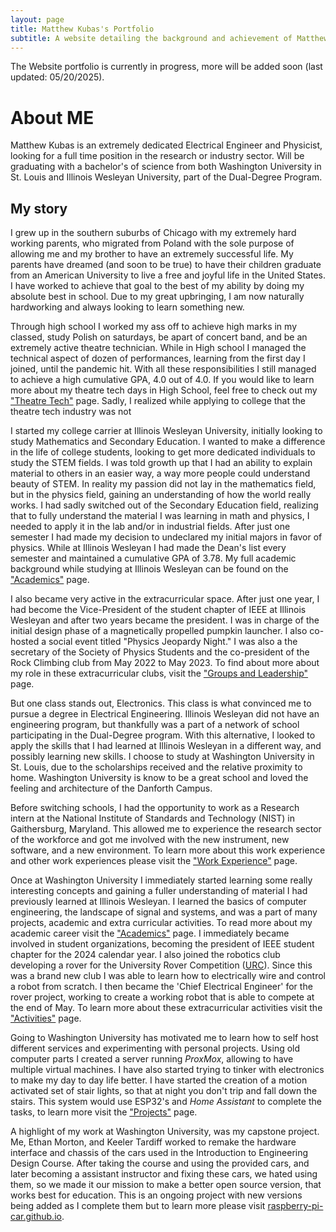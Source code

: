```yaml
---
layout: page
title: Matthew Kubas's Portfolio
subtitle: A website detailing the background and achievement of Matthew Kubas
---
```


The Website portfolio is currently in progress, more will be added soon (last updated: 05/20/2025).

# About ME

Matthew Kubas is an extremely dedicated Electrical Engineer and Physicist, looking for a full time position in the research or industry sector. Will be graduating with a bachelor's of science from both Washington University in St. Louis and Illinois Wesleyan University, part of the Dual-Degree Program.

## My story
I grew up in the southern suburbs of Chicago with my extremely hard working parents, who migrated from Poland with the sole purpose of allowing me and my brother to have an extremely successful life. My parents have dreamed (and soon to be true) to have their children graduate from an American University to live a free and joyful life in the United States. I have worked to achieve that goal to the best of my ability by doing my absolute best in school. Due to my great upbringing, I am now naturally hardworking and always looking to learn something new.

Through high school I worked my ass off to achieve high marks in my classed, study Polish on saturdays, be apart of concert band, and be an extremely active theatre technician. While in High school I managed the technical aspect of dozen of performances, learning from the first day I joined, until the pandemic hit. With all these responsibilities I still managed to achieve a high cumulative GPA, 4.0 out of 4.0. If you would like to learn more about my theatre tech days in High School, feel free to check out my ["Theatre Tech"](activities.md) page. <!-- ADD LINK --> Sadly, I realized while applying to college that the theatre tech industry was not 

I started my college carrier at Illinois Wesleyan University, initially looking to study Mathematics and Secondary Education. I wanted to make a difference in the life of college students, looking to get more dedicated individuals to study the STEM fields. I was told growth up that I had an ability to explain material to others in an easier way, a way more people could understand beauty of STEM. In reality my passion did not lay in the mathematics field, but in the physics field, gaining an understanding of how the world really works. I had sadly switched out of the Secondary Education field, realizing that to fully understand the material I was learning in math and physics, I needed to apply it in the lab and/or in industrial fields. After just one semester I had made my decision to undeclared my initial majors in favor of physics. While at Illinois Wesleyan I had made the Dean's list every semester and maintained a cumulative GPA of 3.78. My full academic background while studying at Illinois Wesleyan can be found on the ["Academics"](./academic-career.md) page. <!-- ADD LINK --> 

I also became very active in the extracurricular space. After just one year, I had become the Vice-President of the student chapter of IEEE at Illinois Wesleyan and after two years became the president. I was in charge of the initial design phase of a magnetically propelled pumpkin launcher. I also co-hosted a social event titled "Physics Jeopardy Night." I was also a the secretary of the Society of Physics Students and the co-president of the Rock Climbing club from May 2022 to May 2023. To find about more about my role in these extracurricular clubs, visit the ["Groups and Leadership"](./activities.md) page. <!-- ADD LINK --> 

But one class stands out, Electronics. This class is what convinced me to pursue a degree in Electrical Engineering. Illinois Wesleyan did not have an engineering program, but thankfully was a part of a network of school participating in the Dual-Degree program. With this alternative, I looked to apply the skills that I had learned at Illinois Wesleyan in a different way, and possibly learning new skills. I choose to study at Washington University in St. Louis, due to the scholarships received and the relative proximity to home. Washington University is know to be a great school and loved the feeling and architecture of the Danforth Campus.

Before switching schools, I had the opportunity to work as a Research intern at the National Institute of Standards and Technology (NIST) in Gaithersburg, Maryland. This allowed me to experience the research sector of the workforce and got me involved with the new instrument, new software, and a new environment. To learn more about this work experience and other work experiences please visit the ["Work Experience"](./work-experience.md) page. 

Once at Washington University I immediately started learning some really interesting concepts and gaining a fuller understanding of material I had previously learned at Illinois Wesleyan. I learned the basics of computer engineering, the landscape of signal and systems, and was a part of many projects, academic and extra curricular activities. To read more about my academic career visit the ["Academics"](./academic-career.md) page.<!-- ADD LINK -->  I immediately became involved in student organizations, becoming the president of IEEE student chapter for the 2024 calendar year. I also joined the robotics club developing a rover for the University Rover Competition ([URC](https://urc.marssociety.org/)). Since this was a brand new club I was able to learn how to electrically wire and control a robot from scratch. I then became the 'Chief Electrical Engineer' for the rover project, working to create a working robot that is able to compete at the end of May. To learn more about these extracurricular activities visit the ["Activities"](./activities.md) page.

Going to Washington University has motivated me to learn how to self host different services and experimenting with personal projects. Using old computer parts I created a server running _ProxMox_, allowing to have multiple virtual machines. I have also started trying to tinker with electronics to make my day to day life better. I have started the creation of a motion activated set of stair lights, so that at night you don't trip and fall down the stairs. This system would use ESP32's and _Home Assistant_ to complete the tasks, to learn more visit the ["Projects"](./personal-projects.md) page.

A highlight of my work at Washington University, was my capstone project. Me, Ethan Morton, and Keeler Tardiff worked to remake the hardware interface and chassis of the cars used in the Introduction to Engineering Design Course. After taking the course and using the provided cars, and later becoming a assistant instructor and fixing these cars, we hated using them, so we made it our mission to make a better open source version, that works best for education. This is an ongoing project with new versions being added as I complete them but to learn more please visit <a href="https://raspberry-pi-car.github.io" target="_blank" rel="noopener noreferrer">raspberry-pi-car.github.io</a>.

